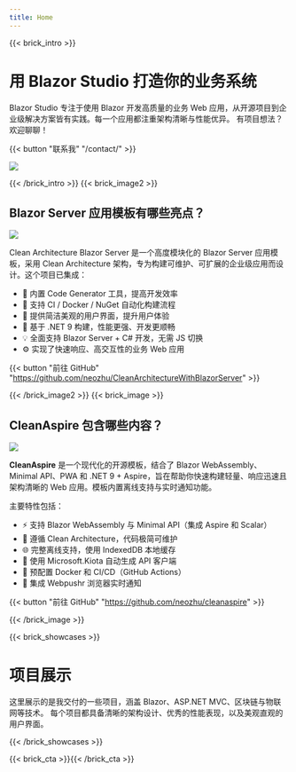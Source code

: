 ```yaml
---
title: Home
---
```

{{< brick_intro >}}

# 用 Blazor Studio 打造你的业务系统

Blazor Studio 专注于使用 Blazor 开发高质量的业务 Web 应用，从开源项目到企业级解决方案皆有实践。每一个应用都注重架构清晰与性能优异。
有项目想法？欢迎聊聊！

{{< button "联系我" "/contact/" >}}

![](/uploads/illustrations/cuate/assets.png)

{{< /brick_intro >}}
{{< brick_image2 >}}

## Blazor Server 应用模板有哪些亮点？

![](/uploads/illustrations/cuate/blazorserver.png)

Clean Architecture Blazor Server 是一个高度模块化的 Blazor Server 应用模板，采用 Clean Architecture 架构，专为构建可维护、可扩展的企业级应用而设计。这个项目已集成：


- 🚀 内置 Code Generator 工具，提高开发效率  
- 🐳 支持 CI / Docker / NuGet 自动化构建流程  
- 🎨 提供简洁美观的用户界面，提升用户体验  
- 🧱 基于 .NET 9 构建，性能更强、开发更顺畅  
- 💡 全面支持 Blazor Server + C# 开发，无需 JS 切换  
- ⚙️ 实现了快速响应、高交互性的业务 Web 应用  

{{< button "前往 GitHub" "https://github.com/neozhu/CleanArchitectureWithBlazorServer" >}}

{{< /brick_image2 >}}
{{< brick_image >}}

## CleanAspire 包含哪些内容？

![](/uploads/illustrations/cuate/blazorclient.jpg)

**CleanAspire** 是一个现代化的开源模板，结合了 Blazor WebAssembly、Minimal API、PWA 和 .NET 9 + Aspire，旨在帮助你快速构建轻量、响应迅速且架构清晰的 Web 应用。模板内置离线支持与实时通知功能。

主要特性包括：

- ⚡ 支持 Blazor WebAssembly 与 Minimal API（集成 Aspire 和 Scalar）  
- 🧱 遵循 Clean Architecture，代码极简可维护  
- 🌐 完整离线支持，使用 IndexedDB 本地缓存  
- 🔄 使用 Microsoft.Kiota 自动生成 API 客户端  
- 🚀 预配置 Docker 和 CI/CD（GitHub Actions）  
- 🔔 集成 Webpushr 浏览器实时通知  

{{< button "前往 GitHub" "https://github.com/neozhu/cleanaspire" >}}


{{< /brick_image >}}


{{< brick_showcases >}}


# 项目展示

这里展示的是我交付的一些项目，涵盖 Blazor、ASP.NET MVC、区块链与物联网等技术。
每个项目都具备清晰的架构设计、优秀的性能表现，以及美观直观的用户界面。

{{< /brick_showcases >}}


{{< brick_cta >}}{{< /brick_cta >}}
